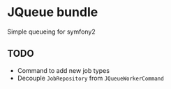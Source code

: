 # JQueue bundle
Simple queueing for symfony2
## TODO
* Command to add new job types
* Decouple `JobRepository` from `JQueueWorkerCommand`